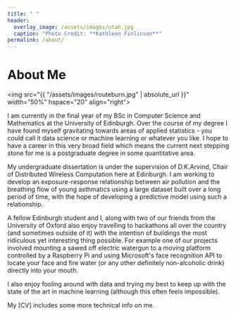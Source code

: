 ```yaml
---
title: " "
header:
  overlay_image: /assets/images/utah.jpg
  caption: "Photo Credit: **Kathleen Finlinson**"
permalink: /about/
---
```


# About Me

<img src="{{ "/assets/images/routeburn.jpg" | absolute_url }}"
width="50%" hspace="20" align="right">
  
I am currently in the final year of my BSc in Computer Science and Mathematics at the University of Edinburgh. Over the course of my degree I have found myself gravitating towards areas of applied statistics - you could call it data science or machine learning or whatever you like. I hope to have a career in this very broad field which means the current next stepping stone for me is a postgraduate degree in some quantitative area.

My undergraduate dissertation is under the supervision of D.K.Arvind, Chair of Distributed Wireless Computation here at Edinburgh. I am working to develop an exposure-response relationship between air pollution and the breathing flow of young asthmatics using a large dataset built over a long period of time, with the hope of developing a predictive model using such a relationship.

A fellow Edinburgh student and I, along with two of our friends from the University of Oxford also enjoy travelling to hackathons all over the country (and sometimes outside of it) with the intention of buildings the most ridiculous yet interesting thing possible. For example one of our projects involved mounting a sawed off electric watergun to a moving platform controlled by a Raspberry Pi and using Microsoft's face recognition API to locate your face and fire water (or any other definitely non-alcoholic drink) directly into your mouth.

I also enjoy fooling around with data and trying my best to keep up with the state of the art in machine learning (although this often feels impossible).

My [CV] includes some more technical info on me.


[1]: /assets/docs/CV.pdf

